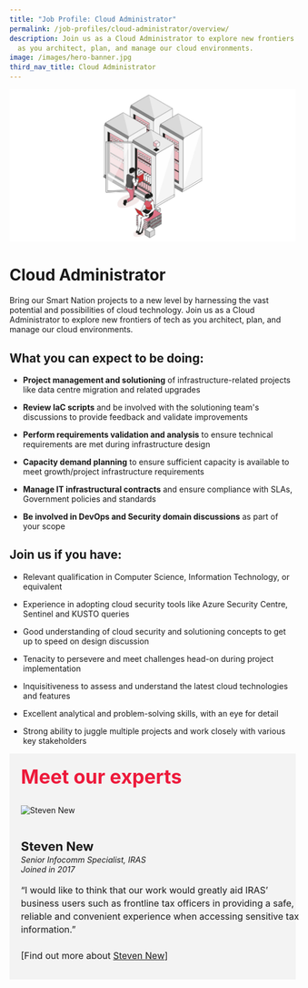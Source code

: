 ```yaml
---
title: "Job Profile: Cloud Administrator"
permalink: /job-profiles/cloud-administrator/overview/
description: Join us as a Cloud Administrator to explore new frontiers of tech
  as you architect, plan, and manage our cloud environments.
image: /images/hero-banner.jpg
third_nav_title: Cloud Administrator
---
```

![Cloud Administrator](/images/header/header_ict_infra.jpeg)

# Cloud Administrator
Bring our Smart Nation projects to a new level by harnessing the vast potential and possibilities of cloud technology. Join us as a Cloud Administrator to explore new frontiers of tech as you architect, plan, and manage our cloud environments.

## What you can expect to be doing:

* **Project management and solutioning** of infrastructure-related projects like data centre migration and related upgrades

* **Review IaC scripts** and be involved with the solutioning team's discussions to provide feedback and validate improvements

* **Perform requirements validation and analysis** to ensure technical requirements are met during infrastructure design

* **Capacity demand planning** to ensure sufficient capacity is available to meet growth/project infrastructure requirements

* **Manage IT infrastructural contracts** and ensure compliance with SLAs, Government policies and standards

* **Be involved in DevOps and Security domain discussions** as part of your scope 

## Join us if you have:

* Relevant qualification in Computer Science, Information Technology, or equivalent

* Experience in adopting cloud security tools like Azure Security Centre, Sentinel and KUSTO queries

* Good understanding of cloud security and solutioning concepts to get up to speed on design discussion

* Tenacity to persevere and meet challenges head-on during project implementation

* Inquisitiveness to assess and understand the latest cloud technologies and features

* Excellent analytical and problem-solving skills, with an eye for detail

* Strong ability to juggle multiple projects and work closely with various key stakeholders



<div class="row" style="font-size:34px; font-weight: 700; color: #ed1a3b; background-color: #f3f3f3; padding: 20px 0px 20px 20px;"> Meet our experts</div>
        
<div class="row" style="background-color: #f3f3f3;">
      <div class="column" style="padding: 10px 0px 30px 20px;"><img src="https://techcareers.smartnation.gov.sg/images/People/steven_new.jpeg" alt="Steven New"></div>
      <div class="column" style="width: 100%; padding: 10px 20px 30px 20px;">
       <span style="font-size: 22px; font-weight: bold; line-height: 30px;">Steven New</span><br><span style="font-size: 14px; font-style: italic; line-height: 16px;">Senior Infocomm Specialist, IRAS<br>Joined in 2017</span><br><br>
    <span style="font-size: 16px; line-height: 23px;">“I would like to think that our work would greatly aid IRAS’ business users such as frontline tax officers in providing a safe, reliable and convenient experience when accessing sensitive tax information.”<br><br> [Find out more about <a href="/job-profiles/cloud-administrator/steven-new">Steven New</a>]</span>
      </div>
</div>